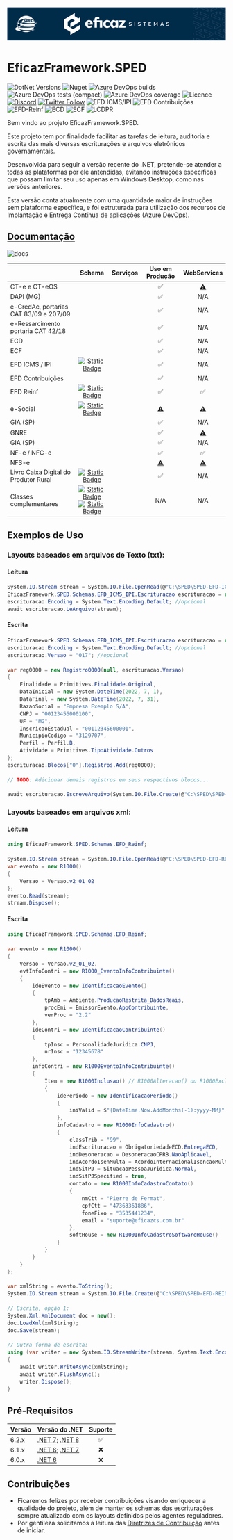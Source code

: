 # <p align="center"> ![EficazFramework.SPED](Assets/GitHub-HeaderReadme.png)
# EficazFramework.SPED

![DotNet Versions](https://img.shields.io/static/v1?label=dotnet&message=7.0%20%7C%208.0&color=blueviolet&style=flat-square&logo=dotnet)
![Nuget](https://eficazshields.azurewebsites.net/nuget/v/EficazFramework.SPED?style=flat-square)
![Azure DevOps builds](https://eficazshields.azurewebsites.net/azure-devops/build/eficazcs/EficazFramework/21?&logo=azurepipelines&logoColor=white&style=flat-square)
![Azure DevOps tests (compact)](https://eficazshields.azurewebsites.net/azure-devops/tests/eficazcs/EficazFramework/21?compact_message&logo=azuredevops&logoColor=white&style=flat-square)
![Azure DevOps coverage](https://eficazshields.azurewebsites.net/azure-devops/coverage/eficazcs/EficazFramework/21?logo=codecov&logoColor=white&style=flat-square)
![Licence](https://img.shields.io/static/v1?label=licence&message=MIT&color=blue&style=flat-square&logo=github&logoColor=white)
[![Discord](https://eficazshields.azurewebsites.net/discord/846078359498653706?color=purple&logo=discord&logoColor=white&style=flat-square)](https://discord.gg/UrVkCB2Jms)
[![Twitter Follow](https://eficazshields.azurewebsites.net/twitter/follow/EficazCS?color=blue&label=twitter&logo=twitter&logoColor=white&style=flat-square)](https://twitter.com/EficazCS)
![EFD ICMS/IPI](https://eficazshields.azurewebsites.net/badge/EFD%20ICMS%2FIPI-v017-red?style=flat-square)
![EFD Contribuições](https://eficazshields.azurewebsites.net/badge/EFD%20Contribuições-v006-blue?style=flat-square)
![EFD-Reinf](https://eficazshields.azurewebsites.net/badge/EFD%20Reinf-v2.1.2.B-ff69b4?style=flat-square)
![ECD](https://eficazshields.azurewebsites.net/badge/ECD-v9.00-brightgreen?style=flat-square) 
![ECF](https://eficazshields.azurewebsites.net/badge/ECF-v0007-orange?style=flat-square) 
![LCDPR](https://eficazshields.azurewebsites.net/badge/LCDPR-v0013-greenyellow?style=flat-square)
   
   Bem vindo ao projeto EficazFramework.SPED.
   
   Este projeto tem por finalidade facilitar as tarefas de leitura, auditoria e escrita das mais diversas escriturações e arquivos eletrônicos governamentais.
   
   Desenvolvida para seguir a versão recente do .NET, pretende-se atender a todas as plataformas por ele antendidas, evitando instruções específicas que possam limitar seu uso apenas em Windows Desktop, como nas versões anteriores.
   
   Esta versão conta atualmente com uma quantidade maior de instruções sem plataforma específica, e foi estruturada para utilização dos recursos de Implantação e Entrega Contínua de aplicações (Azure DevOps).


## [Documentação](/Docs/Api/EficazFrameworkSPED.md) 
![docs](https://eficazshields.azurewebsites.net/badge/docs-em%20construção-orange?style=flat-square)


|                                        | Schema                                                                                                                                                     | Serviços | Uso em Produção| WebServices |
|:---------------------------------------|:----------------------------------------------------------------------------------------------------------------------------------------------------------:|----------|:--------------:|:-----------:|
| CT-e e CT-eOS                          |                                                                                                                                                            |          | ✅ | [⚠️](## "Apenas CTeDistribuicaoDFe e ConsultaProtocolo") |
| DAPI (MG)                              |                                                                                                                                                            |          | ✅ | N/A |
| e-CredAc, portarias CAT 83/09 e 207/09 |                                                                                                                                                            |          | ✅ | N/A |
| e-Ressarcimento portaria CAT 42/18     |                                                                                                                                                            |          | ✅ | N/A |
| ECD                                    |                                                                                                                                                            |          | ✅ | N/A |
| ECF                                    |                                                                                                                                                            |          | ✅ | N/A |
| EFD ICMS / IPI                         | [![Static Badge](https://img.shields.io/badge/consultar-green)](/Docs/Api/EficazFramework.SPED.Schemas.EFD_ICMS_IPI.md)                                    |          | ✅ | N/A |
| EFD Contribuições                      |                                                                                                                                                            |          | ✅ | N/A |
| EFD Reinf                              | [![Static Badge](https://img.shields.io/badge/consultar-green)](/Docs/Api/EficazFramework.SPED.Schemas.EFD_Reinf.md)                                       |          | ✅ | ✅ |
| e-Social                               | [![Static Badge](https://img.shields.io/badge/consultar-green)](/Docs/Api/EficazFramework.SPED.Schemas.eSocial.md)                                         |          | [⚠️](https://github.com/Eficaz-Sistemas/EficazFramework.SPED/pull/50 "Em desenvolvimento. Pull Request #50") | [⚠️](## "A ser desenvolvido") |
| GIA (SP)                               |                                                                                                                                                            |          | ✅ | N/A |
| GNRE                                   |                                                                                                                                                            |          | ✅ | [⚠️](## "A ser desenvolvido") |
| GIA (SP)                               |                                                                                                                                                            |          | ✅ | N/A |
| NF-e / NFC-e                           |                                                                                                                                                            |          | ✅ | ✅ |
| NFS-e                                  |                                                                                                                                                            |          | [⚠️](## "Apenas alguns municípios. TODO: Implementar modelo nacional") |  [⚠️](## "A ser desenvolvido") |
| Livro Caixa Digital do Produtor Rural  | [![Static Badge](https://img.shields.io/badge/consultar-green)](/Docs/Api/EficazFramework.SPED.Schemas.LCDPR.md)                                           |          | ✅ | N/A |
| Classes complementares                 | [![Static Badge](https://img.shields.io/badge/primitives-pink)](/Docs/Api/EficazFramework.SPED.Schemas.Primitives.md)<br>[![Static Badge](https://img.shields.io/badge/extensions-purple)](/Docs/Api/EficazFramework.SPED.Extensions.md) | | N/A |  N/A |      

## Exemplos de Uso

### Layouts baseados em arquivos de Texto (txt):

#### Leitura  
```csharp  
System.IO.Stream stream = System.IO.File.OpenRead(@"C:\SPED\SPED-EFD-ICMS-IPI.txt");  
EficazFramework.SPED.Schemas.EFD_ICMS_IPI.Escrituracao escrituracao = new();  
escrituracao.Encoding = System.Text.Encoding.Default; //opcional  
await escrituracao.LeArquivo(stream);  
```  
#### Escrita  
```csharp  
EficazFramework.SPED.Schemas.EFD_ICMS_IPI.Escrituracao escrituracao = new();  
escrituracao.Encoding = System.Text.Encoding.Default; //opcional  
escrituracao.Versao = "017"; //opcional  

var reg0000 = new Registro0000(null, escrituracao.Versao)  
{  
    Finalidade = Primitives.Finalidade.Original,  
    DataInicial = new System.DateTime(2022, 7, 1),  
    DataFinal = new System.DateTime(2022, 7, 31),  
    RazaoSocial = "Empresa Exemplo S/A",  
    CNPJ = "00123456000100",  
    UF = "MG",  
    InscricaoEstadual = "00112345600001",  
    MunicipioCodigo = "3129707",  
    Perfil = Perfil.B,  
    Atividade = Primitives.TipoAtividade.Outros  
};  
escrituracao.Blocos["0"].Registros.Add(reg0000);  

// TODO: Adicionar demais registros em seus respectivos blocos...  

await escrituracao.EscreveArquivo(System.IO.File.Create(@"C:\SPED\SPED-EFD-ICMS-IPI.txt"));  
```
### Layouts baseados em arquivos xml:

#### Leitura  
```csharp
using EficazFramework.SPED.Schemas.EFD_Reinf;

System.IO.Stream stream = System.IO.File.OpenRead(@"C:\SPED\SPED-EFD-REINF-EVT-R1000.xml");
var evento = new R1000()
{
    Versao = Versao.v2_01_02
};
evento.Read(stream);
stream.Dispose();
```
#### Escrita  
```csharp
using EficazFramework.SPED.Schemas.EFD_Reinf;

var evento = new R1000()
{
    Versao = Versao.v2_01_02,
    evtInfoContri = new R1000_EventoInfoContribuinte()
    {
        ideEvento = new IdentificacaoEvento()
        {
            tpAmb = Ambiente.ProducaoRestrita_DadosReais,
            procEmi = EmissorEvento.AppContribuinte,
            verProc = "2.2"
        },
        ideContri = new IdentificacaoContribuinte()
        {
            tpInsc = PersonalidadeJuridica.CNPJ,
            nrInsc = "12345678"
        },
        infoContri = new R1000EventoInfoContribuinte()
        {
            Item = new R1000Inclusao() // R1000Alteracao() ou R1000Exclusao()
            {
                idePeriodo = new IdentificacaoPeriodo()
                {
                    iniValid = $"{DateTime.Now.AddMonths(-1):yyyy-MM}"
                },
                infoCadastro = new R1000InfoCadastro()
                {
                    classTrib = "99",
                    indEscrituracao = ObrigatoriedadeECD.EntregaECD,
                    indDesoneracao = DesoneracaoCPRB.NaoAplicavel,
                    indAcordoIsenMulta = AcordoInternacionalIsencaoMulta.SemAcordo,
                    indSitPJ = SituacaoPessoaJuridica.Normal,
                    indSitPJSpecified = true,
                    contato = new R1000InfoCadastroContato()
                    {
                        nmCtt = "Pierre de Fermat",
                        cpfCtt = "47363361886",
                        foneFixo = "3535441234",
                        email = "suporte@eficazcs.com.br"
                    },
                    softHouse = new R1000InfoCadastroSoftwareHouse()
                }
            }
        }
    }
};

var xmlString = evento.ToString();
System.IO.Stream stream = System.IO.File.Create(@"C:\SPED\SPED-EFD-REINF-EVT-R1000.xml");

// Escrita, opção 1:
System.Xml.XmlDocument doc = new();
doc.LoadXml(xmlString);
doc.Save(stream);

// Outra forma de escrita:
using (var writer = new System.IO.StreamWriter(stream, System.Text.Encoding.UTF8))
{
    await writer.WriteAsync(xmlString);
    await writer.FlushAsync();
    writer.Dispose();
}
```

## Pré-Requisitos
| Versão | Versão do .NET | Suporte |
| :--- | :--- | :---: |
| 6.2.x| [.NET 7](https://dotnet.microsoft.com/download/dotnet/7.0); [.NET 8](https://dotnet.microsoft.com/en-us/download/dotnet/8.0) | :white_check_mark:|
| 6.1.x| [.NET 6](https://dotnet.microsoft.com/download/dotnet/6.0); [.NET 7](https://dotnet.microsoft.com/en-us/download/dotnet/7.0) | :x:|
| 6.0.x| [.NET 6](https://dotnet.microsoft.com/download/dotnet/6.0) | :x: |

   
 ## Contribuições
   - Ficaremos felizes por receber contribuições visando enriquecer a qualidade do projeto, além de manter os schemas das escriturações sempre atualizado com os layouts definidos pelos agentes reguladores.
   - Por gentileza solicitamos a leitura das [Diretrizes de Contribuição](/CONTRIBUTING.md) antes de iniciar.
